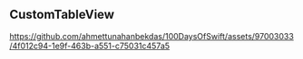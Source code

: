 ##  CustomTableView

https://github.com/ahmettunahanbekdas/100DaysOfSwift/assets/97003033/4f012c94-1e9f-463b-a551-c75031c457a5

